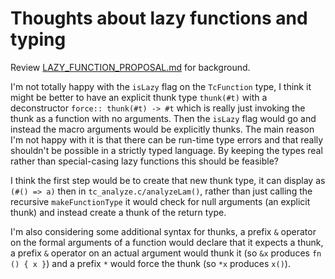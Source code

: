 # Thoughts about lazy functions and typing

Review [LAZY_FUNCTION_PROPOSAL.md](LAZY_FUNCTION_PROPOSAL.md) for background.

I'm not totally happy with the `isLazy` flag on the `TcFunction` type, I think it might be better to have an explicit thunk type `thunk(#t)` with a deconstructor `force:: thunk(#t) -> #t` which is really just invoking the thunk as a function with no arguments. Then the `isLazy` flag would go and instead the macro arguments would be explicitly thunks. The main reason I'm not happy with it is that there can be run-time type errors and that really shouldn't be possible in a strictly typed language. By keeping the types real rather than special-casing lazy functions this should be feasible?

I think the first step would be to create that new thunk type, it can display as `(#() => a)` then in `tc_analyze.c/analyzeLam()`, rather than just calling the recursive `makeFunctionType` it would check for null arguments (an explicit thunk) and instead create a thunk of the return type.

I'm also considering some additional syntax for thunks, a prefix `&` operator on the formal arguments of a function would declare that it expects a thunk, a prefix `&` operator on an actual argument would thunk it (so `&x` produces `fn () { x }`) and a prefix `*` would force the thunk (so `*x` produces `x()`).